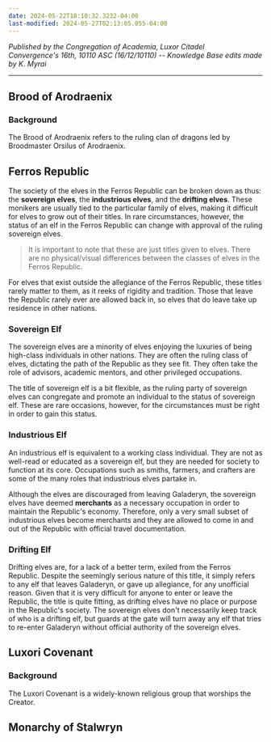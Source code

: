 ```yaml
---
date: 2024-05-22T18:10:32.3232-04:00
last-modified: 2024-05-27T02:13:05.055-04:00
---
```

*Published by the Congregation of Academia, Luxor Citadel*  
*Convergence's 16th, 10110 ASC (16/12/10110) -- Knowledge Base edits made by K. Myrai*

---

## Brood of Arodraenix
### Background

The Brood of Arodraenix refers to the ruling clan of dragons led by Broodmaster Orsilus of Arodraenix.

## Ferros Republic

The society of the elves in the Ferros Republic can be broken down as thus: the **sovereign elves**, the **industrious elves**, and the **drifting elves**. These monikers are usually tied to the particular family of elves, making it difficult for elves to grow out of their titles. In rare circumstances, however, the status of an elf in the Ferros Republic can change with approval of the ruling sovereign elves.

> It is important to note that these are just titles given to elves. There are no physical/visual differences between the classes of elves in the Ferros Republic.

For elves that exist outside the allegiance of the Ferros Republic, these titles rarely matter to them, as it reeks of rigidity and tradition. Those that leave the Republic rarely ever are allowed back in, so elves that do leave take up residence in other nations.

### Sovereign Elf

The sovereign elves are a minority of elves enjoying the luxuries of being high-class individuals in other nations. They are often the ruling class of elves, dictating the path of the Republic as they see fit. They often take the role of advisors, academic mentors, and other privileged occupations.

The title of sovereign elf is a bit flexible, as the ruling party of sovereign elves can congregate and promote an individual to the status of sovereign elf. These are rare occasions, however, for the circumstances must be right in order to gain this status.
### Industrious Elf

An industrious elf is equivalent to a working class individual. They are not as well-read or educated as a sovereign elf, but they are needed for society to function at its core. Occupations such as smiths, farmers, and crafters are some of the many roles that industrious elves partake in.

Although the elves are discouraged from leaving Galaderyn, the sovereign elves have deemed **merchants** as a necessary occupation in order to maintain the Republic's economy. Therefore, only a very small subset of industrious elves become merchants and they are allowed to come in and out of the Republic with official travel documentation.
### Drifting Elf

Drifting elves are, for a lack of a better term, exiled from the Ferros Republic. Despite the seemingly serious nature of this title, it simply refers to any elf that leaves Galaderyn, or gave up allegiance, for any unofficial reason. Given that it is very difficult for anyone to enter or leave the Republic, the title is quite fitting, as drifting elves have no place or purpose in the Republic's society. The sovereign elves don't necessarily keep track of who is a drifting elf, but guards at the gate will turn away any elf that tries to re-enter Galaderyn without official authority of the sovereign elves.

## Luxori Covenant

### Background

The Luxori Covenant is a widely-known religious group that worships the Creator.

## Monarchy of Stalwryn

